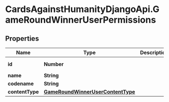 # CardsAgainstHumanityDjangoApi.GameRoundWinnerUserPermissions

## Properties

Name | Type | Description | Notes
------------ | ------------- | ------------- | -------------
**id** | **Number** |  | [optional] [readonly] 
**name** | **String** |  | 
**codename** | **String** |  | 
**contentType** | [**GameRoundWinnerUserContentType**](GameRoundWinnerUserContentType.md) |  | [optional] 


